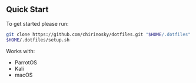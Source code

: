 ## Quick Start

To get started please run:

```bash
git clone https://github.com/chirinosky/dotfiles.git "$HOME/.dotfiles"
$HOME/.dotfiles/setup.sh
```

Works with:

- ParrotOS
- Kali
- macOS

